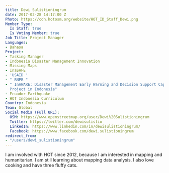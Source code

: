 ```yaml
---
title: Dewi Sulistioningrum
date: 2017-02-28 14:17:00 Z
Photo: https://cdn.hotosm.org/website/HOT_ID_Staff_Dewi.png
Member Type:
  Is Staff: true
  Is Voting Member: true
Job Title: Project Manager
Languages:
- Bahasa
Project:
- Tasking Manager
- Indonesia Disaster Management Innovation
- Missing Maps
- InaSAFE
- 'USAID '
- " BNPB "
- " InAWARE: Disaster Management Early Warning and Decision Support Capacity Enhancement
  Project in Indonesia"
- Ecuador Earthquake
- HOT Indonesia Curriculum
Country: Indonesia
Team: Global
Social Media (Full URL):
  OSM: https://www.openstreetmap.org/user/Dewi%20Sulistioningrum
  Twitter: https://twitter.com/dewisulistio
  LinkedIn: https://www.linkedin.com/in/dewisulistioningrum/
  Facebook: https://www.facebook.com/dewi.sulistioningrum
redirect_from:
- "/users/dewi_sulistioningrum"
---
```


I am involved with HOT since 2012, because I am interested in mapping and humanitarian. I am still learning about mapping data analysis. I also love cooking and have three fluffy cats.